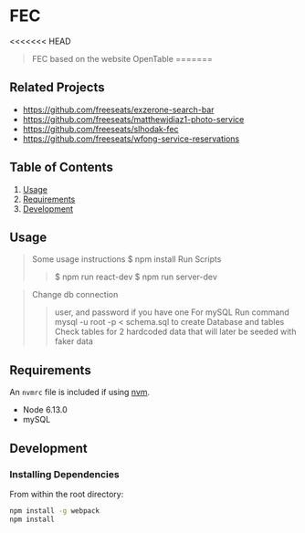 # FEC

<<<<<<< HEAD
> FEC based on the website OpenTable
=======


## Related Projects

  - https://github.com/freeseats/exzerone-search-bar
  - https://github.com/freeseats/matthewjdiaz1-photo-service
  - https://github.com/freeseats/slhodak-fec
  - https://github.com/freeseats/wfong-service-reservations

## Table of Contents

1. [Usage](#Usage)
1. [Requirements](#requirements)
1. [Development](#development)

## Usage

> Some usage instructions
> $ npm install
> Run Scripts
>> $ npm run react-dev
>> $ npm run server-dev

> Change db connection
>> user, and password if you have one
>> For mySQL
>> Run command mysql -u root -p < schema.sql to create Database and tables
>> Check tables for 2 hardcoded data that will later be seeded with faker data

## Requirements

An `nvmrc` file is included if using [nvm](https://github.com/creationix/nvm).

- Node 6.13.0
- mySQL

## Development

### Installing Dependencies

From within the root directory:

```sh
npm install -g webpack
npm install
```


